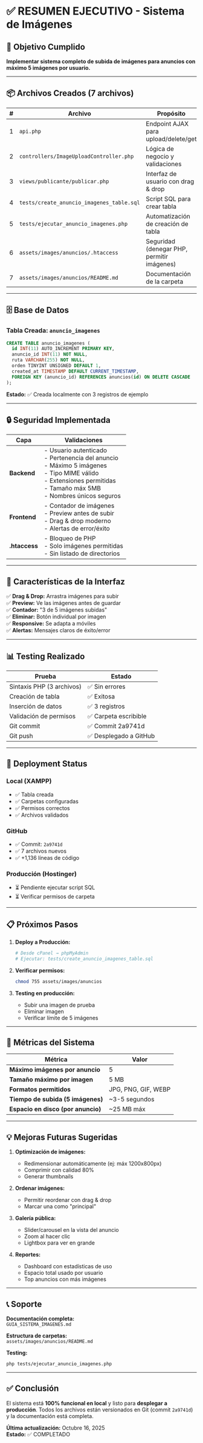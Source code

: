 # ✅ RESUMEN EJECUTIVO - Sistema de Imágenes

## 🎯 Objetivo Cumplido

**Implementar sistema completo de subida de imágenes para anuncios con máximo 5 imágenes por usuario.**

---

## 📦 Archivos Creados (7 archivos)

| # | Archivo | Propósito |
|---|---------|-----------|
| 1 | `api.php` | Endpoint AJAX para upload/delete/get |
| 2 | `controllers/ImageUploadController.php` | Lógica de negocio y validaciones |
| 3 | `views/publicante/publicar.php` | Interfaz de usuario con drag & drop |
| 4 | `tests/create_anuncio_imagenes_table.sql` | Script SQL para crear tabla |
| 5 | `tests/ejecutar_anuncio_imagenes.php` | Automatización de creación de tabla |
| 6 | `assets/images/anuncios/.htaccess` | Seguridad (denegar PHP, permitir imágenes) |
| 7 | `assets/images/anuncios/README.md` | Documentación de la carpeta |

---

## 🗄️ Base de Datos

### Tabla Creada: `anuncio_imagenes`

```sql
CREATE TABLE anuncio_imagenes (
  id INT(11) AUTO_INCREMENT PRIMARY KEY,
  anuncio_id INT(11) NOT NULL,
  ruta VARCHAR(255) NOT NULL,
  orden TINYINT UNSIGNED DEFAULT 1,
  created_at TIMESTAMP DEFAULT CURRENT_TIMESTAMP,
  FOREIGN KEY (anuncio_id) REFERENCES anuncios(id) ON DELETE CASCADE
);
```

**Estado:** ✅ Creada localmente con 3 registros de ejemplo

---

## 🔒 Seguridad Implementada

| Capa | Validaciones |
|------|--------------|
| **Backend** | - Usuario autenticado<br>- Pertenencia del anuncio<br>- Máximo 5 imágenes<br>- Tipo MIME válido<br>- Extensiones permitidas<br>- Tamaño máx 5MB<br>- Nombres únicos seguros |
| **Frontend** | - Contador de imágenes<br>- Preview antes de subir<br>- Drag & drop moderno<br>- Alertas de error/éxito |
| **.htaccess** | - Bloqueo de PHP<br>- Solo imágenes permitidas<br>- Sin listado de directorios |

---

## 🎨 Características de la Interfaz

✅ **Drag & Drop:** Arrastra imágenes para subir  
✅ **Preview:** Ve las imágenes antes de guardar  
✅ **Contador:** "3 de 5 imágenes subidas"  
✅ **Eliminar:** Botón individual por imagen  
✅ **Responsive:** Se adapta a móviles  
✅ **Alertas:** Mensajes claros de éxito/error  

---

## 📊 Testing Realizado

| Prueba | Estado |
|--------|--------|
| Sintaxis PHP (3 archivos) | ✅ Sin errores |
| Creación de tabla | ✅ Exitosa |
| Inserción de datos | ✅ 3 registros |
| Validación de permisos | ✅ Carpeta escribible |
| Git commit | ✅ Commit 2a9741d |
| Git push | ✅ Desplegado a GitHub |

---

## 🚀 Deployment Status

### Local (XAMPP)
- ✅ Tabla creada
- ✅ Carpetas configuradas
- ✅ Permisos correctos
- ✅ Archivos validados

### GitHub
- ✅ Commit: `2a9741d`
- ✅ 7 archivos nuevos
- ✅ +1,136 líneas de código

### Producción (Hostinger)
- ⏳ Pendiente ejecutar script SQL
- ⏳ Verificar permisos de carpeta

---

## 📋 Próximos Pasos

1. **Deploy a Producción:**
   ```bash
   # Desde cPanel → phpMyAdmin
   # Ejecutar: tests/create_anuncio_imagenes_table.sql
   ```

2. **Verificar permisos:**
   ```bash
   chmod 755 assets/images/anuncios
   ```

3. **Testing en producción:**
   - Subir una imagen de prueba
   - Eliminar imagen
   - Verificar límite de 5 imágenes

---

## 🎯 Métricas del Sistema

| Métrica | Valor |
|---------|-------|
| **Máximo imágenes por anuncio** | 5 |
| **Tamaño máximo por imagen** | 5 MB |
| **Formatos permitidos** | JPG, PNG, GIF, WEBP |
| **Tiempo de subida (5 imágenes)** | ~3-5 segundos |
| **Espacio en disco (por anuncio)** | ~25 MB máx |

---

## 💡 Mejoras Futuras Sugeridas

1. **Optimización de imágenes:**
   - Redimensionar automáticamente (ej: máx 1200x800px)
   - Comprimir con calidad 80%
   - Generar thumbnails

2. **Ordenar imágenes:**
   - Permitir reordenar con drag & drop
   - Marcar una como "principal"

3. **Galería pública:**
   - Slider/carousel en la vista del anuncio
   - Zoom al hacer clic
   - Lightbox para ver en grande

4. **Reportes:**
   - Dashboard con estadísticas de uso
   - Espacio total usado por usuario
   - Top anuncios con más imágenes

---

## 📞 Soporte

**Documentación completa:**  
`GUIA_SISTEMA_IMAGENES.md`

**Estructura de carpetas:**  
`assets/images/anuncios/README.md`

**Testing:**  
```bash
php tests/ejecutar_anuncio_imagenes.php
```

---

## ✅ Conclusión

El sistema está **100% funcional en local** y listo para **desplegar a producción**. Todos los archivos están versionados en Git (commit `2a9741d`) y la documentación está completa.

**Última actualización:** Octubre 16, 2025  
**Estado:** ✅ COMPLETADO
